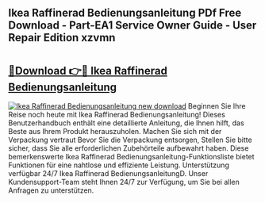 ## Ikea Raffinerad Bedienungsanleitung PDf Free Download - Part-EA1 Service Owner Guide - User Repair Edition xzvmn

# <h2><a href="http://df02k7j.blite.top/?on=Ikea+Raffinerad+Bedienungsanleitung">🔗Download 👉🔴 Ikea Raffinerad Bedienungsanleitung</a></h2>

[![Ikea Raffinerad Bedienungsanleitung new download](https://i.imgur.com/lujVjoI.png)](http://df02k7j.blite.top/?on=Ikea+Raffinerad+Bedienungsanleitung)
Beginnen Sie Ihre Reise noch heute mit Ikea Raffinerad Bedienungsanleitung! Dieses Benutzerhandbuch enthält eine detaillierte Anleitung, die Ihnen hilft, das Beste aus Ihrem Produkt herauszuholen. Machen Sie sich mit der Verpackung vertraut Bevor Sie die Verpackung entsorgen, Stellen Sie bitte sicher, dass Sie alle erforderlichen Zubehörteile aufbewahrt haben. Diese bemerkenswerte Ikea Raffinerad Bedienungsanleitung-Funktionsliste bietet Funktionen für eine nahtlose und effiziente Leistung. Unterstützung verfügbar 24/7 Ikea Raffinerad BedienungsanleitungD. Unser Kundensupport-Team steht Ihnen 24/7 zur Verfügung, um Sie bei allen Anfragen zu unterstützen.
